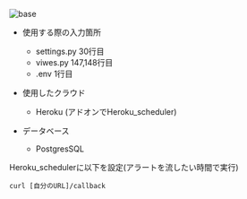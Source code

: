 

![base](https://user-images.githubusercontent.com/62125008/116781584-bf9a4a00-aabe-11eb-8bc4-ddecbb559277.png)
- 使用する際の入力箇所
  - settings.py 30行目
  - viwes.py 147,148行目
  - .env 1行目

- 使用したクラウド
  - Heroku (アドオンでHeroku_scheduler)

- データベース
  - PostgresSQL

Heroku_schedulerに以下を設定(アラートを流したい時間で実行)

```
curl [自分のURL]/callback
```

